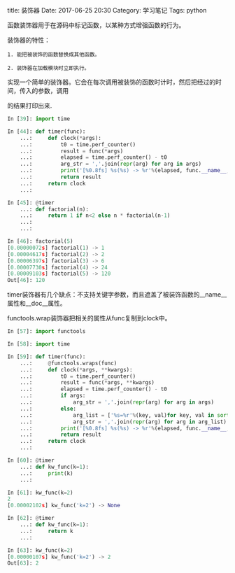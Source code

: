 title: 装饰器
Date: 2017-06-25 20:30
Category: 学习笔记
Tags: python

函数装饰器用于在源码中标记函数，以某种方式增强函数的行为。

装饰器的特性：

    1. 能把被装饰的函数替换成其他函数。

    2. 装饰器在加载模块时立即执行。

实现一个简单的装饰器。它会在每次调用被装饰的函数时计时，然后把经过的时间，传入的参数，调用

的结果打印出来.

```python
In [39]: import time

In [44]: def timer(func):
    ...:     def clock(*args):
    ...:         t0 = time.perf_counter()
    ...:         result = func(*args)
    ...:         elapsed = time.perf_counter() - t0
    ...:         arg_str = ','.join(repr(arg) for arg in args)
    ...:         print('[%0.8fs] %s(%s) -> %r'%(elapsed, func.__name__, arg_str, result))
    ...:         return result
    ...:     return clock
    ...:

In [45]: @timer
    ...: def factorial(n):
    ...:     return 1 if n<2 else n * factorial(n-1)
    ...:
    ...:

In [46]: factorial(5)
[0.00000072s] factorial(1) -> 1
[0.00004617s] factorial(2) -> 2
[0.00006397s] factorial(3) -> 6
[0.00007730s] factorial(4) -> 24
[0.00009103s] factorial(5) -> 120
Out[46]: 120
```

timer装饰器有几个缺点：不支持关键字参数，而且遮盖了被装饰函数的__name__属性和__doc__属性。

functools.wrap装饰器把相关的属性从func复制到clock中。

```python
In [57]: import functools

In [58]: import time

In [59]: def timer(func):
    ...:     @functools.wraps(func)
    ...:     def clock(*args, **kwargs):
    ...:         t0 = time.perf_counter()
    ...:         result = func(*args, **kwargs)
    ...:         elapsed = time.perf_counter() - t0
    ...:         if args:
    ...:             arg_str = ','.join(repr(arg) for arg in args)
    ...:         else:
    ...:             arg_list = ['%s=%r'%(key, val)for key, val in sorted(kwargs.items())]
    ...:             arg_str = ','.join(repr(arg) for arg in arg_list)
    ...:         print('[%0.8fs] %s(%s) -> %r'%(elapsed, func.__name__, arg_str, result))
    ...:         return result
    ...:     return clock
    ...:

In [60]: @timer
    ...: def kw_func(k=1):
    ...:     print(k)
    ...:

In [61]: kw_func(k=2)
2
[0.00002102s] kw_func('k=2') -> None

In [62]: @timer
    ...: def kw_func(k=1):
    ...:     return k
    ...:

In [63]: kw_func(k=2)
[0.00000107s] kw_func('k=2') -> 2
Out[63]: 2
```
